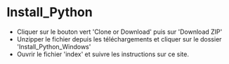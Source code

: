 # Install_Python

- Cliquer sur le bouton vert 'Clone or Download' puis sur 'Download ZIP'
- Unzipper le fichier depuis les téléchargements et cliquer sur le dossier 'Install_Python_Windows'
- Ouvrir le fichier 'index' et suivre les instructions sur ce site.
